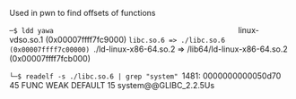 


Used in pwn to find offsets of functions 

`─$ ldd yawa                                             
  `linux-vdso.so.1 (0x00007ffff7fc9000)
  `libc.so.6 => ./libc.so.6 (0x00007ffff7c00000)
`./ld-linux-x86-64.so.2 => /lib64/ld-linux-x86-64.so.2 (0x00007ffff7fcb000)

`└─$ readelf -s ./libc.so.6 | grep "system"
  `1481: 0000000000050d70    45 FUNC    WEAK   DEFAULT   15 system@@GLIBC_2.2.5Us
  